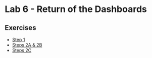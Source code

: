 # Lab 6 - Return of the Dashboards

## Exercises

* [Step 1](/Lab_6/Lab6_Step_1.pdf)
* [Steps 2A & 2B](/Lab_6/Lab6_Steps_2A_and_B.pdf)
* [Steps 2C](/Lab_6/Lab6_Step_2C.pdf)
